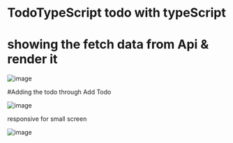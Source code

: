 # TodoTypeScript todo with typeScript 

# showing the fetch data from Api & render it 

![image](https://github.com/user-attachments/assets/574a9b30-102f-44ff-984c-e23803fd4485)

#Adding the todo through Add Todo 

![image](https://github.com/user-attachments/assets/1a37340a-7726-4747-bf67-c68aca4e2242)

responsive for small screen

![image](https://github.com/user-attachments/assets/7637bce3-e8d9-4f59-8c1a-494cdcdec775)


